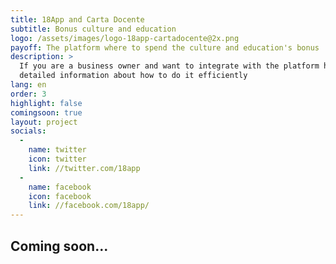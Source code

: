 ```yaml
---
title: 18App and Carta Docente
subtitle: Bonus culture and education
logo: /assets/images/logo-18app-cartadocente@2x.png
payoff: The platform where to spend the culture and education's bonus
description: >
  If you are a business owner and want to integrate with the platform here you can find all the
  detailed information about how to do it efficiently
lang: en
order: 3
highlight: false
comingsoon: true
layout: project
socials:
  -
    name: twitter
    icon: twitter
    link: //twitter.com/18app
  -
    name: facebook
    icon: facebook
    link: //facebook.com/18app/
---
```



## Coming soon...
